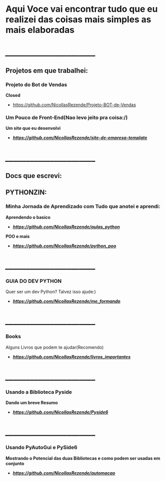 # Aqui Voce vai encontrar tudo que eu realizei das coisas mais simples as mais elaboradas

# ***______________________***

## Projetos em que trabalhei: 

### Projeto do Bot de Vendas
**Closed**
- https://github.com/NicollasRezende/Projeto-BOT-de-Vendas



### Um Pouco de Front-End(Nao levo jeito pra coisa:/)
**Um site que eu desenvolvi**
- ***https://github.com/NicollasRezende/site-de-empresa-template***

# ***______________________***

## Docs que escrevi: 



## PYTHONZIN: 

### Minha Jornada de Aprendizado com Tudo que anotei e aprendi:
**Aprendendo o basico**
- ***https://github.com/NicollasRezende/aulas_python***


  
**POO e mais**
- ***https://github.com/NicollasRezende/python_poo***

# ***______________________***

### GUIA DO DEV PYTHON
Quer ser um dev Python? Talvez isso ajude:)
- ***https://github.com/NicollasRezende/me_formando***

# ***______________________***

### Books
Alguns Livros que podem te ajudar(Recomendo)
- ***https://github.com/NicollasRezende/livros_importantes***
# ***______________________***

### Usando a Biblioteca Pyside 
**Dando um breve Resumo**
- ***https://github.com/NicollasRezende/Pyside6***
# ***______________________***

### Usando PyAutoGui e PySide6
**Mostrando o Potencial das duas Bibliotecas e como podem ser usadas em conjunto**
- ***https://github.com/NicollasRezende/automacao***







